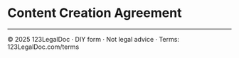 # Content Creation Agreement

---

© 2025 123LegalDoc · DIY form · Not legal advice · Terms: 123LegalDoc.com/terms
